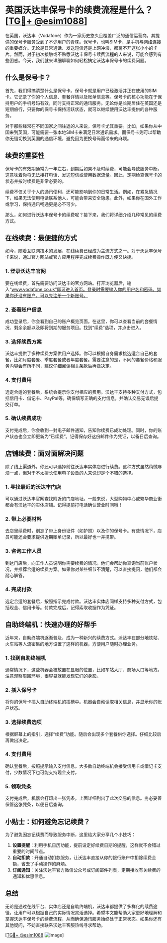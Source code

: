# 英国沃达丰保号卡的续费流程是什么？[[TG💪+ @esim1088](https://t.me/s/esim1088)]

在英国，沃达丰（Vodafone）作为一家历史悠久且覆盖广泛的通信运营商，其提供的保号卡服务受到了不少用户的青睐。保号卡，也叫SIM卡，是手机与网络连接的重要媒介。无论是日常通话、发送短信还是上网冲浪，都离不开这张小小的卡片。然而，对于初次接触或不熟悉沃达丰保号卡续费流程的人来说，可能会感到有些困惑。今天，我们就来详细聊聊如何轻松搞定沃达丰保号卡的续费问题。

## 什么是保号卡？

首先，我们得搞清楚什么是保号卡。保号卡就是用户已经激活并正在使用的SIM卡。它记录了你的个人信息、套餐详情以及账单信息等。保号卡的核心功能在于保持用户的手机号码有效，同时支持正常的通讯服务。无论你是长期居住在英国还是短期旅行，只要你的保号卡保持活跃状态，就可以继续使用沃达丰提供的各种服务。

对于那些经常在不同国家之间往返的人来说，保号卡尤其重要。比如，如果你从中国来到英国，可能需要一张本地SIM卡来满足日常通讯需求。而保号卡则可以帮助你无缝切换到英国的通信环境，避免因为更换号码而带来的麻烦。

## 续费的重要性

保号卡的有效期通常为一年左右，到期后如果不及时续费，可能会导致服务中断。这意味着你将无法接打电话、发送短信或使用数据流量。因此，定期检查保号卡的状态并按时续费是非常必要的。

续费不仅关乎个人的通讯便利，还可能影响到你的日常生活。例如，在紧急情况下，如果无法使用电话联系他人，可能会带来安全隐患。此外，如果你在国外工作或学习，保持通讯畅通更是必不可少。

那么，如何进行沃达丰保号卡的续费呢？接下来，我们将详细介绍几种常见的续费方式。

## 在线续费：最便捷的方式

如今，随着互联网技术的发展，在线续费已经成为主流方式之一。对于沃达丰保号卡来说，通过官方网站或官方应用程序完成续费操作既方便又快捷。

### 1. 登录沃达丰官网

要在线续费，首先需要访问沃达丰的官方网站。打开浏览器后，输入“www.vodafone.co.uk”即可进入首页。登录时需要输入你的用户名和密码。如果你还没有账户，可以先注册一个新账号。

### 2. 查看账户信息

成功登录后，你会看到自己的账户概览页面。在这里，你可以查看当前的套餐情况、剩余余额以及即将到期的服务项目。找到“续费”选项，并点击进入。

### 3. 选择续费方案

沃达丰提供了多种续费方案供用户选择。你可以根据自身需求挑选适合自己的套餐，比如月度套餐、季度套餐或者年度套餐。需要注意的是，不同的套餐价格和服务内容会有所不同，建议仔细阅读相关条款后再做决定。

### 4. 支付费用

选定合适的套餐后，系统会提示你支付相应的费用。沃达丰支持多种支付方式，包括信用卡、借记卡、PayPal等。确保填写正确的支付信息，并确认交易无误后提交订单。

### 5. 确认续费成功

支付完成后，你会收到一封电子邮件通知，告知你续费已成功处理。同时，你的账户状态也会立即更新为“已续费”。记得保存好这份邮件作为凭证，以备日后查询。

## 店铺续费：面对面解决问题

除了线上渠道外，你还可以选择前往沃达丰实体店进行续费。这种方式虽然稍微麻烦一点，但对于不太擅长使用电子设备的人来说却是个不错的选择。

### 1. 寻找最近的沃达丰门店

可以通过沃达丰官网查找附近的门店地址。一般来说，大型购物中心或繁华商业街都会有沃达丰的实体店铺。记得提前打电话确认营业时间哦！

### 2. 带上必要材料

去店里续费时，别忘了带上身份证件（如护照）以及你的保号卡。有些情况下，店员可能还会要求提供近期账单记录，所以最好也一并携带。

### 3. 咨询工作人员

到达门店后，向工作人员说明你需要续费的情况。他们会帮助你查询当前账户状况，并推荐合适的续费方案。如果你对某些细节不清楚，可以直接提问，他们都会耐心解答。

### 4. 完成付款

选定合适的套餐后，按照指示完成付款。沃达丰实体店同样支持多种支付方式，包括现金、信用卡等。付款完成后，记得索取收据作为凭证。

## 自助终端机：快速办理的好帮手

近年来，自助终端机逐渐普及，成为一种新兴的续费方式。沃达丰在部分地铁站、火车站等人流密集的地方设置了这样的机器，方便用户随时办理业务。

### 1. 找到自助终端机

通常情况下，这些机器会被放置在显眼的位置，比如车站大厅、商场入口等地方。注意观察周围环境，很容易就能发现它们的身影。

### 2. 插入保号卡

将你的保号卡插入自助终端机的插槽中。机器会自动读取相关信息，并显示你的账户状态。

### 3. 选择续费选项

根据屏幕上的指引，选择“续费”功能。随后会出现多个套餐供你选择。仔细比较后再做出决定。

### 4. 支付费用

确认套餐后，按照提示输入支付信息。大多数自助终端机会接受信用卡或借记卡支付，少数情况下也可能支持现金支付。

### 5. 领取凭条

支付完成后，机器会打印出一张凭条，上面详细列出了此次交易的信息。务必妥善保管这张凭条，以便日后查询。

## 小贴士：如何避免忘记续费？

为了避免因忘记续费而导致服务中断，这里给大家分享几个小技巧：

1. **设置提醒**：利用手机日历功能，提前设定好续费日期的提醒，这样就不会错过重要的时间节点。
2. **自动扣款**：开通自动扣款服务，让沃达丰直接从你的银行账户中扣除续费金额，省去了手动操作的麻烦。
3. **订阅通知**：关注沃达丰官方微信公众号或订阅邮件列表，定期接收有关续费的通知和优惠信息。

## 总结

无论是通过在线平台、实体店还是自助终端机，沃达丰都提供了多样化的续费途径，让用户可以根据自己的实际情况灵活选择。希望本文能帮助大家更好地理解和掌握沃达丰保号卡的续费流程，从而确保通讯服务始终处于正常状态。如果你还有其他疑问，不妨直接联系沃达丰客服热线寻求帮助。

[[TG💪+ @esim1088](https://t.me/s/esim1088) ![Image](https://i.postimg.cc/4NQfJmqS/Snipaste-2025-05-13-00-14-12.png)]